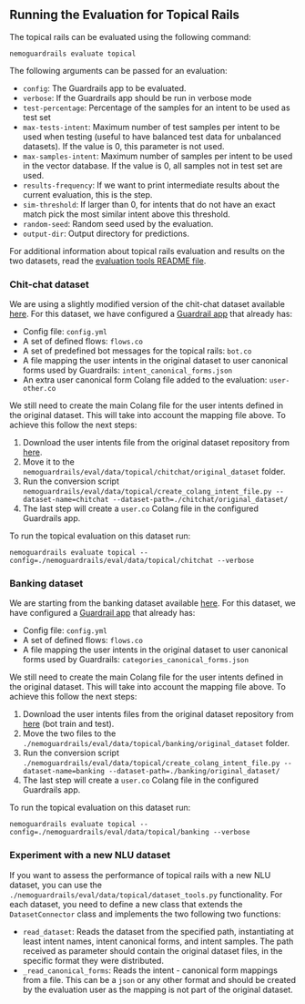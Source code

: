 ## Running the Evaluation for Topical Rails

The topical rails can be evaluated using the following command:

```nemoguardrails evaluate topical```

The following arguments can be passed for an evaluation:

- `config`: The Guardrails app to be evaluated.
- `verbose`: If the Guardrails app should be run in verbose mode
- `test-percentage`: Percentage of the samples for an intent to be used as test set
- `max-tests-intent`: Maximum number of test samples per intent to be used when testing
(useful to have balanced test data for unbalanced datasets). If the value is 0,
this parameter is not used.
- `max-samples-intent`: Maximum number of samples per intent to be used in the
vector database. If the value is 0, all samples not in test set are used.
- `results-frequency`: If we want to print intermediate results about the
current evaluation, this is the step.
- `sim-threshold`: If larger than 0, for intents that do not have an exact match
pick the most similar intent above this threshold.
- `random-seed`: Random seed used by the evaluation.
- `output-dir`: Output directory for predictions.


For additional information about topical rails evaluation and results on the two datasets, read the [evaluation tools README file](./../../README.md).


### Chit-chat dataset

We are using a slightly modified version of the chit-chat dataset available [here](https://github.com/rahul051296/small-talk-rasa-stack).
For this dataset, we have configured a [Guardrail app](./chitchat) that already has:
- Config file: `config.yml`
- A set of defined flows: `flows.co`
- A set of predefined bot messages for the topical rails: `bot.co`
- A file mapping the user intents in the original dataset to user canonical forms used by Guardrails: `intent_canonical_forms.json`
- An extra user canonical form Colang file added to the evaluation: `user-other.co`


We still need to create the main Colang file for the user intents defined in the original dataset.
This will take into account the mapping file above. To achieve this follow the next steps:

1. Download the user intents file from the original dataset repository from [here](https://github.com/rahul051296/small-talk-rasa-stack/blob/master/data/nlu.md).
2. Move it to the `nemoguardrails/eval/data/topical/chitchat/original_dataset` folder.
3. Run the conversion script `nemoguardrails/eval/data/topical/create_colang_intent_file.py --dataset-name=chitchat --dataset-path=./chitchat/original_dataset/`
4. The last step will create a `user.co` Colang file in the configured Guardrails app.

To run the topical evaluation on this dataset run:

```nemoguardrails evaluate topical --config=./nemoguardrails/eval/data/topical/chitchat --verbose```

### Banking dataset

We are starting from the banking dataset available [here](https://github.com/PolyAI-LDN/task-specific-datasets/tree/master/banking_data).
For this dataset, we have configured a [Guardrail app](./banking) that already has:
- Config file: `config.yml`
- A set of defined flows: `flows.co`
- A file mapping the user intents in the original dataset to user canonical forms used by Guardrails: `categories_canonical_forms.json`


We still need to create the main Colang file for the user intents defined in the original dataset.
This will take into account the mapping file above. To achieve this follow the next steps:

1. Download the user intents files from the original dataset repository from [here](https://github.com/PolyAI-LDN/task-specific-datasets/tree/master/banking_data) (bot train and test).
2. Move the two files to the `./nemoguardrails/eval/data/topical/banking/original_dataset` folder.
3. Run the conversion script `./nemoguardrails/eval/data/topical/create_colang_intent_file.py --dataset-name=banking --dataset-path=./banking/original_dataset/`
4. The last step will create a `user.co` Colang file in the configured Guardrails app.

To run the topical evaluation on this dataset run:

```nemoguardrails evaluate topical --config=./nemoguardrails/eval/data/topical/banking --verbose```

### Experiment with a new NLU dataset

If you want to assess the performance of topical rails with a new NLU dataset, you can use the `./nemoguardrails/eval/data/topical/dataset_tools.py` functionality.
For each dataset, you need to define a new class that extends the `DatasetConnector` class and implements the two following two functions:
- `read_dataset`: Reads the dataset from the specified path, instantiating at least intent names, intent canonical forms, and intent samples.
The path received as parameter should contain the original dataset files, in the specific format they were distributed.
- `_read_canonical_forms`: Reads the intent - canonical form mappings from a file.
This can be a `json` or any other format and should be created by the evaluation user as the mapping is not part of the original dataset.
